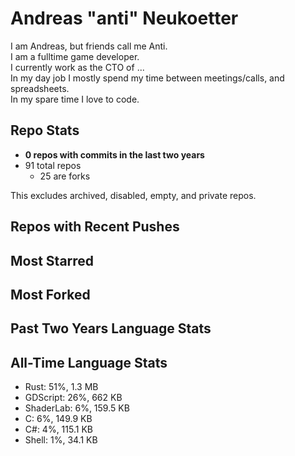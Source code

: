 
# Andreas "anti" Neukoetter

I am Andreas, but friends call me Anti.  
I am a fulltime game developer.  
I currently work as the CTO of ...  
In my day job I mostly spend my time between meetings/calls, and spreadsheets.  
In my spare time I love to code.  

## Repo Stats
- **0 repos with commits in the last two years**
- 91 total repos
  - 25 are forks

This excludes archived, disabled, empty, and private repos.

## Repos with Recent Pushes


## Most Starred


## Most Forked


## Past Two Years Language Stats


## All-Time Language Stats
- Rust: 51%, 1.3 MB
- GDScript: 26%, 662 KB
- ShaderLab: 6%, 159.5 KB
- C: 6%, 149.9 KB
- C#: 4%, 115.1 KB
- Shell: 1%, 34.1 KB

